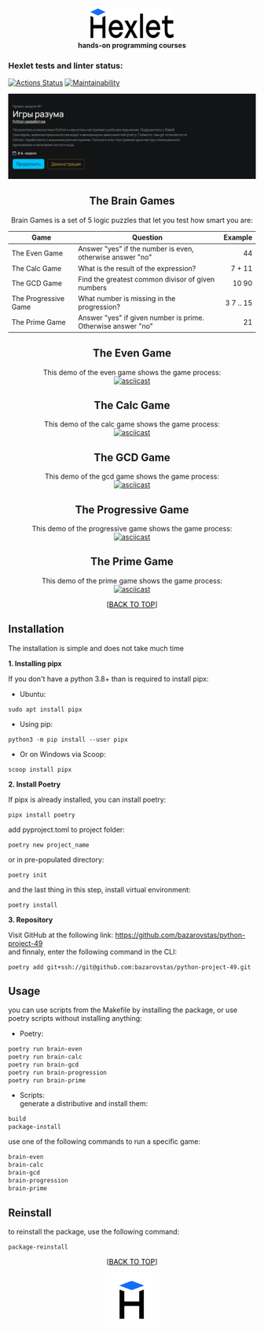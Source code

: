 <!-- Hexlet logo -->
<a id="anchor-top"></a>
<div align="center"
      style="display: flex; flex-wrap: wrap; flex: 1; flex-direction: column;">
  <a href="https://ru.hexlet.io/" style="color: black">
    <img src="images/hexlet_logo_full.svg" 
          alt="Logo" 
          width="170" height="60"
          style="display: flex; flex-wrap: wrap; margin: 6px"> 
  </a>
  <h4 style="display: flex; flex-wrap: wrap; flex: 1; justify-content: center; margin: 0">hands-on programming courses</h4>
</div>

### Hexlet tests and linter status:
[![Actions Status](https://github.com/bazarovstas/python-project-49/actions/workflows/hexlet-check.yml/badge.svg)](https://github.com/bazarovstas/python-project-49/actions)
[![Maintainability](https://api.codeclimate.com/v1/badges/5d6e3363a9f1e31f303f/maintainability)](https://codeclimate.com/github/bazarovstas/python-project-49/maintainability)


<!-- Main page -->
[![Hexlet-Project][project-image]](https://ru.hexlet.io/)

<center>


## The Brain Games  
Brain Games is a set of 5 logic puzzles that let you test how smart you are:

|Game|Question|Example|
|---|---|--:| 
| The Even Game | Answer "yes" if the number is even, otherwise answer "no" | 44 |
| The Calc Game | What is the result of the expression? | 7 + 11 |
| The GCD Game | Find the greatest common divisor of given numbers | 10 90 |  
| The Progressive Game | What number is missing in the progression? | 3 7 .. 15 |
| The Prime Game | Answer "yes" if given number is prime. Otherwise answer "no" | 21 |

## The Even Game  
This demo of the even game shows the game process:  
[![asciicast](https://asciinema.org/a/687407.svg)](https://asciinema.org/a/687407)

## The Calc Game
This demo of the calc game shows the game process:  
[![asciicast](https://asciinema.org/a/687410.svg)](https://asciinema.org/a/687410)

## The GCD Game
This demo of the gcd game shows the game process:  
[![asciicast](https://asciinema.org/a/687411.svg)](https://asciinema.org/a/687411)

## The Progressive Game
This demo of the progressive game shows the game process:  
[![asciicast](https://asciinema.org/a/687412.svg)](https://asciinema.org/a/687412)

## The Prime Game
This demo of the prime game shows the game process:  
[![asciicast](https://asciinema.org/a/687413.svg)](https://asciinema.org/a/687413)

</center>

<p align="center">[<a href="#anchor-top" style="color: black">BACK TO TOP</a>]</p>


## Installation
The installation is simple and does not take much time

**1. Installing pipx**

If you don't have a python 3.8+ than is required to install pipx:  
  * Ubuntu:  
  ```
  sudo apt install pipx
  ```
  * Using pip:
  ```
  python3 -m pip install --user pipx
  ```
  * Or on Windows via Scoop:  
  ```
  scoop install pipx
  ```

**2. Install Poetry**

If pipx is already installed, you can install poetry:
  ```
  pipx install poetry
  ```
  add pyproject.toml to project folder:
  ```
  poetry new project_name
  ```
  or in pre-populated directory:
  ```
  poetry init
  ```
  and the last thing in this step, install virtual environment:
  ```
  poetry install
  ```

**3. Repository**

Visit GitHub at the following link: https://github.com/bazarovstas/python-project-49  
and finnaly, enter the following command in the CLI:
  ```
  poetry add git+ssh://git@github.com:bazarovstas/python-project-49.git
  ```


## Usage  
you can use scripts from the Makefile by installing the package, or use poetry scripts without installing anything:
  * Poetry:  
  ```
  poetry run brain-even
  poetry run brain-calc
  poetry run brain-gcd
  poetry run brain-progression
  poetry run brain-prime
  ```
  * Scripts:  
generate a distributive and install them:
  ```
  build
  package-install
  ```
  use one of the following commands to run a specific game:  
  ```
  brain-even
  brain-calc
  brain-gcd
  brain-progression
  brain-prime
  ```


## Reinstall  
  to reinstall the package, use the following command:  
  ```
  package-reinstall
  ```

<p align="center">[<a href="#anchor-top" style="color: black">BACK TO TOP</a>]</p>

<div class="logo_wrapper"
      style="display: flex; align-items: center; justify-content: center;">
  <img src="images/hexlet_logo.png" 
      alt="Hexlet brand logo" 
      width="110" heigth="110"
      style="display: flex; align-items: center; justify-content: center;">
</div>


<!-- Markdown images -->
[project-image]: images/project_image.png
